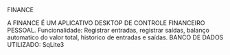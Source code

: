 FINANCE


A FINANCE É UM APLICATIVO DESKTOP DE CONTROLE FINANCEIRO PESSOAL.
Funcionalidade: Registrar entradas, registrar saídas, balanço automatico do valor total, historico de entradas e saídas.
BANCO DE DADOS UTILIZADO: SqLite3
